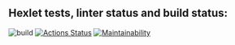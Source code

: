 ## Hexlet tests, linter status and build status:
![build](https://github.com/IvanVyargizov/java-project-lvl1/workflows/build/badge.svg)
[![Actions Status](https://github.com/IvanVyargizov/java-project-lvl1/workflows/hexlet-check/badge.svg)](https://github.com/IvanVyargizov/java-project-lvl1/actions)
[![Maintainability](https://api.codeclimate.com/v1/badges/fc5bbdf3231abce4d8a6/maintainability)](https://codeclimate.com/github/IvanVyargizov/java-project-lvl1/maintainability)
